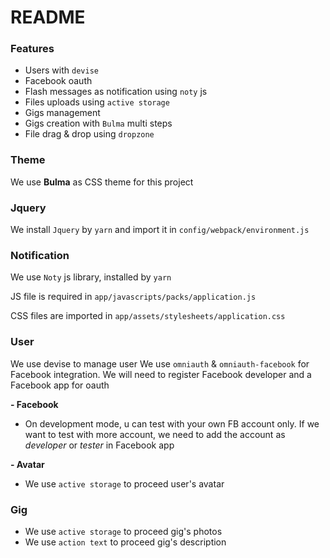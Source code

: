 # README

### Features
- Users with `devise`
- Facebook oauth
- Flash messages as notification using `noty` js
- Files uploads using `active storage`
- Gigs management
- Gigs creation with `Bulma` multi steps
- File drag & drop using `dropzone` 

### Theme
We use **Bulma** as CSS theme for this project

### Jquery
We install `Jquery` by `yarn` and import it in `config/webpack/environment.js`

### Notification
We use `Noty` js library, installed by `yarn`
 
JS file is required in `app/javascripts/packs/application.js`

CSS files are imported in `app/assets/stylesheets/application.css` 

### User
We use devise to manage user
We use `omniauth` & `omniauth-facebook` for Facebook integration. We will need to register Facebook developer and a Facebook app for oauth 

**- Facebook**

- On development mode, u can test with your own FB account only. If we want to test with more account, we need to add the account as *developer* or *tester* in Facebook app 

**- Avatar**
- We use `active storage` to proceed user's avatar

### Gig
- We use `active storage` to proceed gig's photos
- We use `action text` to proceed gig's description

